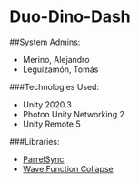 # Duo-Dino-Dash

##System Admins:
- Merino, Alejandro
- Leguizamón, Tomás

###Technologies Used:
- Unity 2020.3
- Photon Unity Networking 2
- Unity Remote 5

###Libraries:
- [ParrelSync](https://github.com/VeriorPies/ParrelSync)
- [Wave Function Collapse](https://github.com/mxgmn/WaveFunctionCollapse)